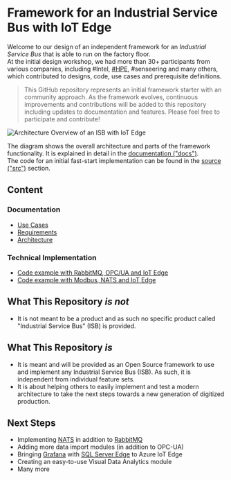 # Framework for an Industrial Service Bus with IoT Edge

Welcome to our design of an independent framework for an _Industrial Service Bus_ that is able to run on the factory floor.  
At the initial design workshop, we had more than 30+ participants from various companies, including #Intel, [#HPE](https://www.hpe.com/), #senseering and many others, which contributed to designs, code, use cases and prerequisite definitions.

> This GitHub repository represents an initial framework starter with an community approach.
> As the framework evolves, continuous improvements and contributions will be added to this repository including updates to documentation and features. Please feel free to participate and contribute!

![Architecture Overview of an ISB with IoT Edge](docs/img/isb_overall_arch.jpg)

The diagram shows the overall architecture and parts of the framework functionality.
It is explained in detail in the [documentation ("docs")](docs/README.md).  
The code for an initial fast-start implementation can be found in the [source ("src")](src/README.md) section.

## Content

### Documentation

- [Use Cases](docs/USECASES.md)
- [Requirements](docs/REQUIREMENTS.md)
- [Architecture](docs/ARCHITECTURE.md)

### Technical Implementation

- [Code example with RabbitMQ, OPC/UA and IoT Edge](src/example1/README.md)
- [Code example with Modbus, NATS and IoT Edge](src/example2/README.md)

## What This Repository ___is not___

- It is not meant to be a product and as such no specific product called "Industrial Service Bus" (ISB) is provided.

## What This Repository ___is___

- It is meant and will be provided as an Open Source framework to use and implement any Industrial Service Bus (ISB). As such, it is independent from individual feature sets.
- It is about helping others to easily implement and test a modern architecture to take the next steps towards a new generation of digitized production.

## Next Steps

- Implementing [NATS](https://nats.io/) in addition to [RabbitMQ](https://www.rabbitmq.com/)
- Adding more data import modules (in addition to OPC-UA)
- Bringing [Grafana](https://grafana.com/) with [SQL Server Edge](https://azure.microsoft.com/de-de/services/sql-database-edge/) to Azure IoT Edge
- Creating an easy-to-use Visual Data Analytics module
- Many more
